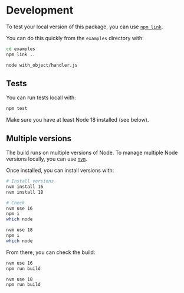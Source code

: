 # Development

To test your local version of this package, you can use [`npm link`](https://docs.npmjs.com/cli/v6/commands/npm-link).

You can do this quickly from the `examples` directory with:

```sh
cd examples
npm link ..

node with_object/handler.js
```

## Tests

You can run tests locall with:

```sh
npm test
```

Make sure you have at least Node 18 installed (see below).

## Multiple versions

The build runs on multiple versions of Node. To manage multiple Node versions locally, you can use [`nvm`](https://github.com/nvm-sh/nvm).

Once installed, you can install versions with:

```sh
# Install versions
nvm install 16
nvm install 18

# Check
nvm use 16
npm i
which node

nvm use 18
npm i
which node
```

From there, you can check the build:

```sh
nvm use 16
npm run build

nvm use 18
npm run build
```
